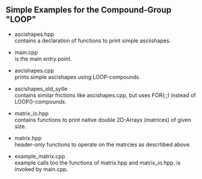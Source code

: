 ## Simple Examples for the  Compound-Group "LOOP" ##

- ascishapes.hpp        
    contains a declaration of functions to print simple asciishapes.
- main.cpp              
    is the main entry point.
- ascishapes.cpp        
    prints simple ascishapes using LOOP-compounds.
- ascishapes_old_sytle  
  contains similar fnctions like ascishapes.cpp, but uses FOR(;;) instead of LOOP()-compounds.

- matrix_io.hpp         
    contains functions to print native double 2D-Arrays (matrices) of given size.
- matrix.hpp            
    header-only functions to operate on the matrcies as descrtibed above.  
- example_matrix.cpp    
    example calls too the functions of  matrix.hpp and matrix_io.hpp.
    is invoked by main.cpp.
